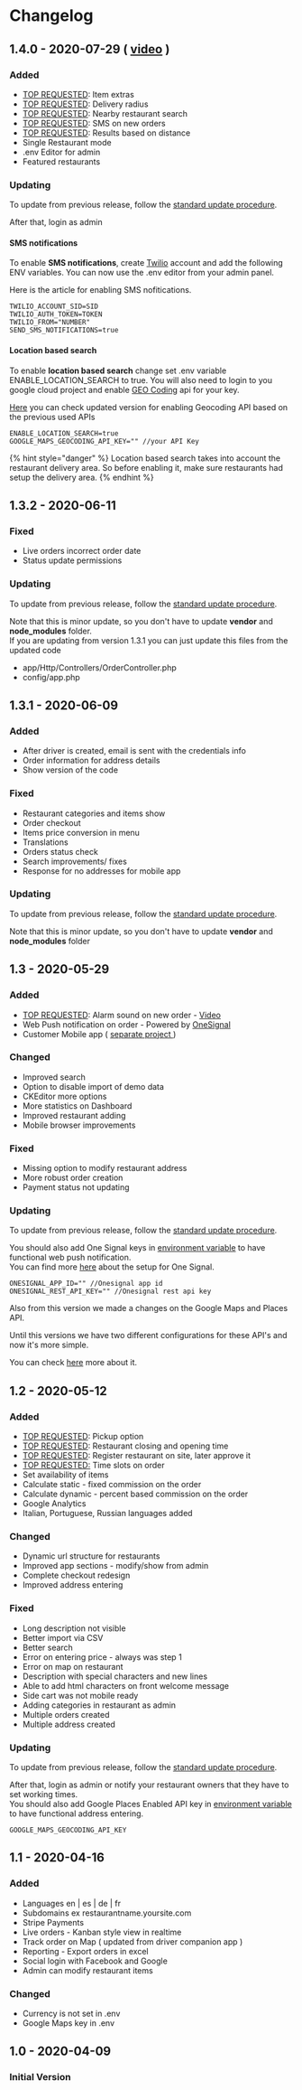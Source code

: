 # Changelog

## 1.4.0 - 2020-07-29 \( [video](https://www.loom.com/share/5c1791ec6614466f838008f98435fb07) \)

### Added

* [TOP REQUESTED](https://trello.com/c/VdsFiwma): Item extras
* [TOP REQUESTED](https://trello.com/c/CPMufGvy): Delivery radius
* [TOP REQUESTED](https://trello.com/c/zJPWWd3N): Nearby restaurant search
* [TOP REQUESTED](https://trello.com/c/wPhhfQNR): SMS on new orders
* [TOP REQUESTED](https://trello.com/c/qJTcLgNg): Results based on distance
* Single Restaurant mode
* .env Editor for admin
* Featured restaurants

### Updating

To update from previous release, follow the [standard update procedure](https://mobidonia.gitbook.io/mresto/changelog/updating-shared-hosting). 

After that, login as admin 

#### SMS notifications

To enable **SMS notifications**,  create [Twilio](https://www.twilio.com/) account and add the following ENV variables. You can now use the .env editor from your admin panel. 

Here is the article for enabling SMS nofitications.

```text
TWILIO_ACCOUNT_SID=SID
TWILIO_AUTH_TOKEN=TOKEN
TWILIO_FROM="NUMBER"
SEND_SMS_NOTIFICATIONS=true
```

#### Location based search

To enable **location based search** change set .env variable ENABLE\_LOCATION\_SEARCH to true. You will also need to login to you google cloud project and enable [GEO Coding](https://developers.google.com/maps/documentation/geocoding/start) api for your key.  
  
[Here](https://app.gitbook.com/@mobidonia/s/mresto/define-basics/google-api) you can check updated version for enabling Geocoding API based on the previous used APIs

```text
ENABLE_LOCATION_SEARCH=true
GOOGLE_MAPS_GEOCODING_API_KEY="" //your API Key
```

{% hint style="danger" %}
Location based search takes into account the restaurant delivery area. So before enabling it, make sure restaurants had setup the delivery area. 
{% endhint %}

## 1.3.2 - 2020-06-11

### Fixed

* Live orders incorrect order date
* Status update permissions

### Updating 

To update from previous release, follow the [standard update procedure](https://mobidonia.gitbook.io/mresto/changelog/updating-shared-hosting). 

Note that this is minor update, so you don't have to update **vendor** and **node\_modules** folder.  
If you are updating from version 1.3.1 you can just update this files from the updated code  


* app/Http/Controllers/OrderController.php
* config/app.php

## 1.3.1 - 2020-06-09

### Added

* After driver is created,  email is sent with the credentials info
* Order information for address details
* Show version of the code

### Fixed

* Restaurant categories and items show
* Order checkout 
* Items price conversion in menu 
* Translations
* Orders status check 
* Search improvements/ fixes
* Response for no addresses for mobile app

### **Updating**

To update from previous release, follow the [standard update procedure](https://mobidonia.gitbook.io/mresto/changelog/updating-shared-hosting). 

Note that this is minor update, so you don't have to update **vendor** and **node\_modules** folder

## 1.3 - 2020-05-29

### Added

* [TOP REQUESTED](https://trello.com/c/xGpn3ju9): Alarm sound on new order - [Video](https://www.loom.com/share/296835747f7d43898a1c32e2d488e913)
* Web Push notification on order  - Powered by [OneSignal](https://onesignal.com)
* Customer Mobile app \( [separate project ](https://codecanyon.net/item/food-delivery-reactnative-foodtiger/26796029)\)

### Changed 

* Improved search
* Option to disable import of demo data
* CKEditor more options
* More statistics on Dashboard
* Improved restaurant adding
* Mobile browser improvements

### Fixed

* Missing option to modify restaurant address
* More robust order creation
* Payment status not updating 

### Updating

To update from previous release, follow the [standard update procedure](https://mobidonia.gitbook.io/mresto/changelog/updating-shared-hosting).   
  
You should also add One Signal keys in [environment variable](https://mobidonia.gitbook.io/mresto/docs/environment-configuration) to have functional web push notification.  
You can find more [here](https://mobidonia.gitbook.io/mresto/define-basics/one-signal-push-notifications) about the setup for One Signal.

```text
ONESIGNAL_APP_ID="" //Onesignal app id
ONESIGNAL_REST_API_KEY="" //Onesignal rest api key 
```

Also from this version we made a changes on the Google Maps and Places API.

Until this versions we have two different configurations for these API's and now it's more simple.

You can check [here](https://mobidonia.gitbook.io/mresto/define-basics/google-maps-and-places-api-version-1.3) more about it.

## 1.2 - 2020-05-12

### Added

* [TOP REQUESTED](https://trello.com/b/QqLlZCxM/foodtiger): Pickup option
* [TOP REQUESTED](https://trello.com/b/QqLlZCxM/foodtiger): Restaurant closing and opening time
* [TOP REQUESTED](https://trello.com/b/QqLlZCxM/foodtiger): Register restaurant on site, later approve it
* [TOP REQUESTED:](https://trello.com/b/QqLlZCxM/foodtiger) Time slots on order
* Set availability of items
* Calculate static - fixed commission on the order
* Calculate dynamic - percent based commission on the order
* Google Analytics
* Italian, Portuguese, Russian languages added

### Changed

* Dynamic url structure for restaurants
* Improved app sections - modify/show from admin
* Complete checkout redesign
* Improved address entering

### Fixed

* Long description not visible
* Better import via CSV
* Better search
* Error on entering price - always was step 1
* Error on map on restaurant 
* Description with special characters and new lines
* Able to add html characters on front welcome message
* Side cart was not mobile ready
* Adding categories in restaurant as admin
* Multiple orders created
* Multiple address created

### Updating

To update from previous release, follow the [standard update procedure](https://mobidonia.gitbook.io/mresto/changelog/updating-shared-hosting). 

After that, login as admin or notify your restaurant owners that they have to set working times.  
You should also add Google Places Enabled API key in [environment variable](https://mobidonia.gitbook.io/mresto/docs/environment-configuration)  to have functional address entering.

```text
GOOGLE_MAPS_GEOCODING_API_KEY
```

## 1.1 - 2020-04-16

### Added

* Languages en \| es \| de \| fr
* Subdomains ex restaurantname.yoursite.com
* Stripe Payments
* Live orders - Kanban style view in realtime
* Track order on Map \( updated from driver companion app \)
* Reporting - Export orders in excel
*  Social login with Facebook and Google
* Admin can modify restaurant items

### Changed

* Currency is not set in .env
* Google Maps key in .env

## 1.0 - 2020-04-09

### Initial Version



